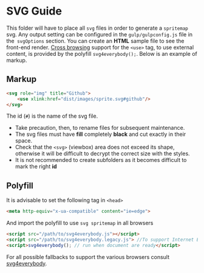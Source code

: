 # SVG Guide
This folder will have to place all `svg` files in order to generate a `spritemap` svg.
Any output setting can be configured in the `gulp/gulpconfig.js` file in the` svgOptions` section. You can create an **HTML** sample file to see the front-end render. [Cross browsing](https://github.com/jonathantneal/svg4everybody#implementation-status) support for the `<use>` tag, to use external content, is provided by the polyfill `svg4everybody();`.
Below is an example of markup.

## Markup

```html
<svg role="img" title="Github">
	<use xlink:href="dist/images/sprite.svg#github"/>
</svg>
```
The id (`#`) is the name of the svg file.
-   Take precaution, then, to rename files for subsequent maintenance.
-   The svg files must have **fill** completely **black** and cut exactly in their space.
-   Check that the `<svg>` (viewbox) area does not exceed its shape, otherwise it will be difficult to decrypt the correct size with the styles.
-   It is not recommended to create subfolders as it becomes difficult to mark the right **id**

## Polyfill

It is advisable to set the following tag in `<head>`

```html
<meta http-equiv="x-ua-compatible" content="ie=edge">
```
And import the polyfill to use `svg spritemap` in all browsers

```html
<script src="/path/to/svg4everybody.js"></script>
<script src="/path/to/svg4everybody.legacy.js"> //To support Internet Explorer 6-8, include the legacy script instead.</script>
<script>svg4everybody(); // run when document are ready</script>
```
For all possible fallbacks to support the various browsers consult [svg4everybody](https://github.com/jonathantneal/svg4everybody).
